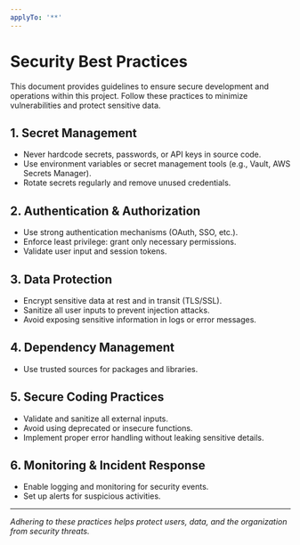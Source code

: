 ```yaml
---
applyTo: '**'
---
```


# Security Best Practices

This document provides guidelines to ensure secure development and operations within this project. Follow these practices to minimize vulnerabilities and protect sensitive data.

## 1. Secret Management
- Never hardcode secrets, passwords, or API keys in source code.
- Use environment variables or secret management tools (e.g., Vault, AWS Secrets Manager).
- Rotate secrets regularly and remove unused credentials.

## 2. Authentication & Authorization
- Use strong authentication mechanisms (OAuth, SSO, etc.).
- Enforce least privilege: grant only necessary permissions.
- Validate user input and session tokens.

## 3. Data Protection
- Encrypt sensitive data at rest and in transit (TLS/SSL).
- Sanitize all user inputs to prevent injection attacks.
- Avoid exposing sensitive information in logs or error messages.

## 4. Dependency Management
- Use trusted sources for packages and libraries.

## 5. Secure Coding Practices
- Validate and sanitize all external inputs.
- Avoid using deprecated or insecure functions.
- Implement proper error handling without leaking sensitive details.

## 6. Monitoring & Incident Response
- Enable logging and monitoring for security events.
- Set up alerts for suspicious activities.

---
_Adhering to these practices helps protect users, data, and the organization from security threats._
